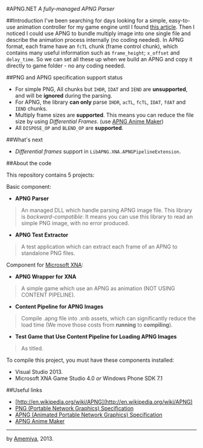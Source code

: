 #APNG.NET
*A fully-managed APNG Parser*

##Introduction
I've been searching for days looking for a simple, easy-to-use animation controller for my game engine until I found [this article](http://www.codeproject.com/Articles/36179/APNG-Viewer). Then I noticed I could use APNG to bundle multiply image into one single file and describe the animation process internally (no coding needed). In APNG format, each frame have an `fcTL` chunk (frame control chunk), which contains many useful information such as `frame_height`; `x_offset` and `delay_time`. So we can set all these up when we build an APNG and copy it directly to game folder - no any coding needed.

##PNG and APNG specification support status

*   For simple PNG, All chunks but `IHDR`, `IDAT` and `IEND` are **unsupported**, and will be **ignored** during the parsing.
*   For APNG, the library **can only** parse `IHDR`, `acTL`, `fcTL`, `IDAT`, `fdAT` and `IEND` chunks.
*   Multiply frame sizes are **supported**. This means you can reduce the file size by using *Differential Frames*. (use [APNG Anime Maker](https://sites.google.com/site/cphktool/apng-anime-maker))
*   All `DISPOSE_OP` and `BLEND_OP` are **supported**.

##What's next

*   *Differential frames* support in `LibAPNG.XNA.APNGPipelineExtension`.

##About the code

This repository contains 5 projects:

Basic component: 

*   **APNG Parser**
>   An managed DLL which handle parsing APNG image file.
>   This library is *backward-compatible*: It means you can use this library to read an simple PNG image, with no error produced.

*   **APNG Test Extractor**
>   A test application which can extract each frame of an APNG to standalone PNG files.

Component for [Microsoft XNA](http://en.wikipedia.org/wiki/Microsoft_XNA): 

*   **APNG Wrapper for XNA**
>   A simple game which use an APNG as animation (NOT USING CONTENT PIPELINE).

*   **Content Pipeline for APNG Images**
>   Compile .apng file into .xnb assets, which can significantly reduce the load time (We move those costs from **running** to **compiling**).

*   **Test Game that Use Content Pipeline for Loading APNG Images**
>   As titled.

To compile this project, you must have these components installed:

*   Visual Studio 2013.
*   Microsoft XNA Game Studio 4.0 *or* Windows Phone SDK 7.1

##Useful links

*   [http://en.wikipedia.org/wiki/APNG](http://en.wikipedia.org/wiki/APNG)
*   [PNG (Portable Network Graphics) Specification](http://www.libpng.org/pub/png/spec/1.2/png-1.2-pdg.html)
*   [APNG (Animated Portable Network Graphics) Specification](https://wiki.mozilla.org/APNG_Specification)
*   [APNG Anime Maker](https://sites.google.com/site/cphktool/apng-anime-maker)

----------
by [Amemiya](https://plus.google.com/104849771033212826335), 2013.
